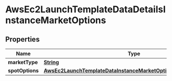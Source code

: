 

# AwsEc2LaunchTemplateDataDetailsInstanceMarketOptions


## Properties

| Name | Type | Description | Notes |
|------------ | ------------- | ------------- | -------------|
|**marketType** | [**String**](String.md) |  |  [optional] |
|**spotOptions** | [**AwsEc2LaunchTemplateDataInstanceMarketOptionsDetailsSpotOptions**](AwsEc2LaunchTemplateDataInstanceMarketOptionsDetailsSpotOptions.md) |  |  [optional] |




